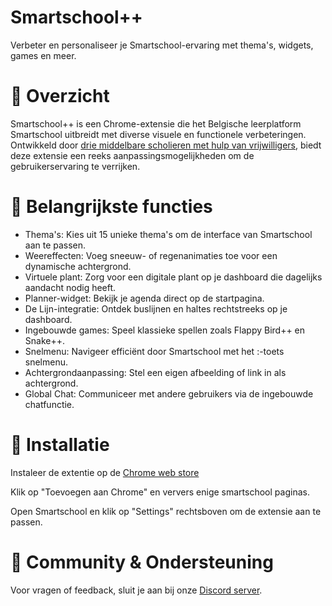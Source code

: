 # Smartschool++
Verbeter en personaliseer je Smartschool-ervaring met thema's, widgets, games en meer.

# 📌 Overzicht
Smartschool++ is een Chrome-extensie die het Belgische leerplatform Smartschool uitbreidt met diverse visuele en functionele verbeteringen. Ontwikkeld door [drie middelbare scholieren met hulp van vrijwilligers](https://github.com/sprksoft/smpp/graphs/contributors), biedt deze extensie een reeks aanpassingsmogelijkheden om de gebruikerservaring te verrijken.​

# 🎯 Belangrijkste functies

- Thema's: Kies uit 15 unieke thema's om de interface van Smartschool aan te passen.
- Weereffecten: Voeg sneeuw- of regenanimaties toe voor een dynamische achtergrond.
- Virtuele plant: Zorg voor een digitale plant op je dashboard die dagelijks aandacht nodig heeft.
- Planner-widget: Bekijk je agenda direct op de startpagina.
- De Lijn-integratie: Ontdek buslijnen en haltes rechtstreeks op je dashboard.
- Ingebouwde games: Speel klassieke spellen zoals Flappy Bird++ en Snake++.
- Snelmenu: Navigeer efficiënt door Smartschool met het :-toets snelmenu.
- Achtergrondaanpassing: Stel een eigen afbeelding of link in als achtergrond.
- Global Chat: Communiceer met andere gebruikers via de ingebouwde chatfunctie.​

# 🚀 Installatie
Instaleer de extentie op de [Chrome web store](https://chromewebstore.google.com/detail/bdhficnphioomdjhdfbhdepjgggekodf)

Klik op "Toevoegen aan Chrome" en ververs enige smartschool paginas.

Open Smartschool en klik op "Settings" rechtsboven om de extensie aan te passen.​

# 👥 Community & Ondersteuning
Voor vragen of feedback, sluit je aan bij onze [Discord server](https://discord.gg/A77xPC9qdW
).
